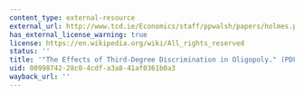 ```yaml
---
content_type: external-resource
external_url: http://www.tcd.ie/Economics/staff/ppwalsh/papers/holmes.pdf
has_external_license_warning: true
license: https://en.wikipedia.org/wiki/All_rights_reserved
status: ''
title: '"The Effects of Third-Degree Discrimination in Oligopoly." (PDF)'
uid: 00998742-28c0-4cdf-a3a8-41af0361b0a3
wayback_url: ''
---
```

